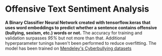 # Offensive Text Sentiment Analysis
**A Binary Classifier Neural Network created with tensorflow.keras that uses word embeddings to predict whether a sentence contains offensive (bullying, sexism, etc.) words or not.**
The accuracy for training and validation surpasses *95%* but not more than that.
Additional hyperparameter tunings haven't been performed to reduce overfitting.
The model has been trained on [Mendeley's Cyberbullying datasets](https://data.mendeley.com/datasets/jf4pzyvnpj/1)
